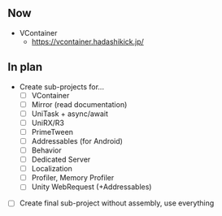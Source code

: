 ## Now

- VContainer
  - https://vcontainer.hadashikick.jp/

## In plan

- Create sub-projects for...
	- [ ] VContainer
	- [ ] Mirror (read documentation)
	- [ ] UniTask + async/await
	- [ ] UniRX/R3
	- [ ] PrimeTween
	- [ ] Addressables (for Android)
	- [ ] Behavior
	- [ ] Dedicated Server
	- [ ] Localization
	- [ ] Profiler, Memory Profiler
	- [ ] Unity WebRequest (+Addressables)
- [ ] Create final sub-project without assembly, use everything
